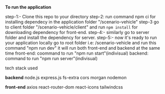 **To run the application**

step-1:- Clone this repo to your directory
step-2: run command npm ci for installing dependecy in the application folder "/scenario-vehicle"
step-3 go to client folder "/scenario-vehicle/client" and run `npm install` for downloading dependency for front-end.
step-4:- similarly go to server folder and install the dependency for server.
step-5:- now it's ready to run your application locally go to root folder i.e: /scenario-vehicle and run this command "npm run dev" it will run both front-end and backend at the same time
front-end: coommand to run "npm run start"(indivisual)
backend: command to run "npm run server"(indivisual)

tech stack used

**backend**
node.js
express.js
fs-extra
cors
morgan
nodemon


**front-end**
axios
react-router-dom
react-icons
tailwindcss

